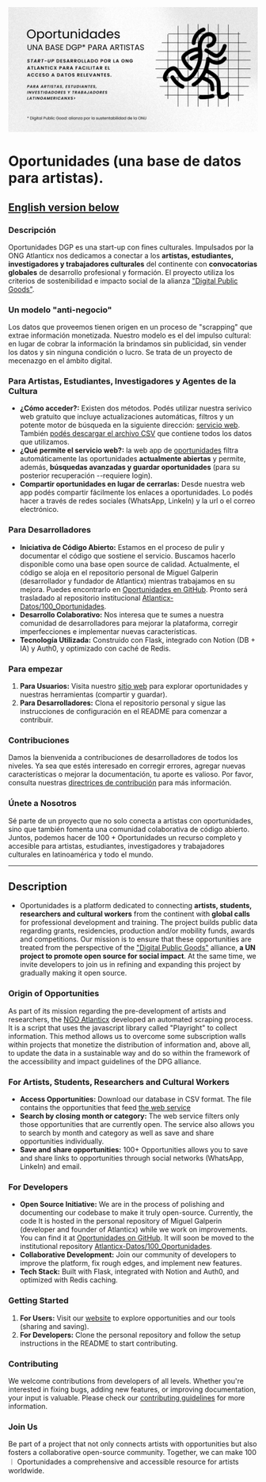 ![Logo](MasOpps.png)

# Oportunidades (una base de datos para artistas).

## [English version below](#description)

### Descripción

Oportunidades DGP es una start-up con fines culturales. Impulsados por la ONG Atlanticx nos dedicamos a conectar a los **artistas, estudiantes, investigadores y trabajadores culturales** del continente con **convocatorias globales** de desarrollo profesional y formación. El proyecto utiliza los criterios de sostenibilidad e impacto social de la alianza ["Digital Public Goods"](https://www.un.org/techenvoy/content/digital-public-goods).

### Un modelo "anti-negocio"

Los datos que proveemos tienen origen en un proceso de "scrapping" que extrae información monetizada. Nuestro modelo es el del impulso cultural: en lugar de cobrar la información la brindamos sin publicidad, sin vender los datos y sin ninguna condición o lucro. Se trata de un proyecto de mecenazgo en el ámbito digital. 

### Para Artistas, Estudiantes, Investigadores y Agentes de la Cultura

- **¿Cómo acceder?:** Existen dos métodos. Podés utilizar nuestra serivico web gratuito que incluye actualizaciones automáticas, filtros y un potente motor de búsqueda en la siguiente dirección: [servicio web](https://oportunidades.lat). También [podés descargar el archivo CSV](Oportunidades_Dic_2024.csv) que contiene todos los datos que utilizamos. 
- **¿Qué permite el servicio web?:** la web app de [oportunidades](https://oportunidades.lat) filtra automáticamente las oportunidades **actualmente abiertas** y permite, además, **búsquedas avanzadas y guardar oportunidades** (para su posterior recuperación --requiere login). 
- **Compartir oportunidades en lugar de cerrarlas:** Desde nuestra web app podés compartir fácilmente los enlaces a oportunidades. Lo podés hacer a través de redes sociales (WhatsApp, LinkeIn) y la url o el correo electrónico.

### Para Desarrolladores

- **Iniciativa de Código Abierto:** Estamos en el proceso de pulir y documentar el código que sostiene el servicio. Buscamos hacerlo disponible como una base open source de calidad. Actualmente, el código se aloja en el repositorio personal de Miguel Galperin (desarrollador y fundador de Atlanticx) mientras trabajamos en su mejora. Puedes encontrarlo en [Oportunidades en GitHub](https://github.com/MiguelGalp/Oportunidades). Pronto será trasladado al repositorio institucional [Atlanticx-Datos/100_Oportunidades](https://github.com/Atlanticx-Datos/100_Oportunidades).
- **Desarrollo Colaborativo:** Nos interesa que te sumes a nuestra comunidad de desarrolladores para mejorar la plataforma, corregir imperfecciones e implementar nuevas características.
- **Tecnología Utilizada:** Construido con Flask, integrado con Notion (DB + IA) y Auth0, y optimizado con caché de Redis.

### Para empezar

1. **Para Usuarios:** Visita nuestro [sitio web](http://oportunidades.lat) para explorar oportunidades y nuestras herramientas (compartir y guardar).
2. **Para Desarrolladores:** Clona el repositorio personal y sigue las instrucciones de configuración en el README para comenzar a contribuir.

### Contribuciones

Damos la bienvenida a contribuciones de desarrolladores de todos los niveles. Ya sea que estés interesado en corregir errores, agregar nuevas características o mejorar la documentación, tu aporte es valioso. Por favor, consulta nuestras [directrices de contribución](CONTRIBUTING.md) para más información.

### Únete a Nosotros

Sé parte de un proyecto que no solo conecta a artistas con oportunidades, sino que también fomenta una comunidad colaborativa de código abierto. Juntos, podemos hacer de 100 + Oportunidades un recurso completo y accesible para artistas, estudiantes, investigadores y trabajadores culturales en latinoamérica y todo el mundo.

---

## Description

+ Oportunidades is a platform dedicated to connecting **artists, students, researchers and cultural workers** from the continent with **global calls** for professional development and training. The project builds public data regarding grants, residencies, production and/or mobility funds, awards and competitions. Our mission is to ensure that these opportunities are treated from the perspective of the ["Digital Public Goods"](https://www.un.org/techenvoy/content/digital-public-goods) alliance, **a UN project to promote open source for social impact**. At the same time, we invite developers to join us in refining and expanding this project by gradually making it open source.

### Origin of Opportunities

As part of its mission regarding the pre-development of artists and researchers, the [NGO Atlanticx](https://atlanticx.org) developed an automated scraping process. It is a script that uses the javascript library called "Playright" to collect information. This method allows us to overcome some subscription walls within projects that monetize the distribution of information and, above all, to update the data in a sustainable way and do so within the framework of the accessibility and impact guidelines of the DPG alliance.

### For Artists, Students, Researchers and Cultural Workers

- **Access Opportunities:** Download our database in CSV format. The file contains the opportunities that feed [the web service](https://oportunidades.lat)
- **Search by closing month or category:** The web service filters only those opportunities that are currently open. The service also allows you to search by month and category as well as save and share opportunities individually.
- **Save and share opportunities:** 100+ Opportunities allows you to save and share links to opportunities through social networks (WhatsApp, LinkeIn) and email.

### For Developers

- **Open Source Initiative:** We are in the process of polishing and documenting our codebase to make it truly open-source. Currently, the code It is hosted in the personal repository of Miguel Galperin (developer and founder of Atlanticx) while we work on improvements. You can find it at [Oportunidades on GitHub](https://github.com/MiguelGalp/Oportunidades). It will soon be moved to the institutional repository [Atlanticx-Datos/100_Oportunidades](https://github.com/Atlanticx-Datos/100_Oportunidades).
- **Collaborative Development:** Join our community of developers to improve the platform, fix rough edges, and implement new features.
- **Tech Stack:** Built with Flask, integrated with Notion and Auth0, and optimized with Redis caching.

### Getting Started

1. **For Users:** Visit our [website](http://oportunidades-vercel.vercel.app) to explore opportunities and our tools (sharing and saving).
2. **For Developers:** Clone the personal repository and follow the setup instructions in the README to start contributing.

### Contributing

We welcome contributions from developers of all levels. Whether you're interested in fixing bugs, adding new features, or improving documentation, your input is valuable. Please check our [contributing guidelines](CONTRIBUTING.md) for more information.

### Join Us

Be part of a project that not only connects artists with opportunities but also fosters a collaborative open-source community. Together, we can make 100 ︱ Oportunidades a comprehensive and accessible resource for artists worldwide.
